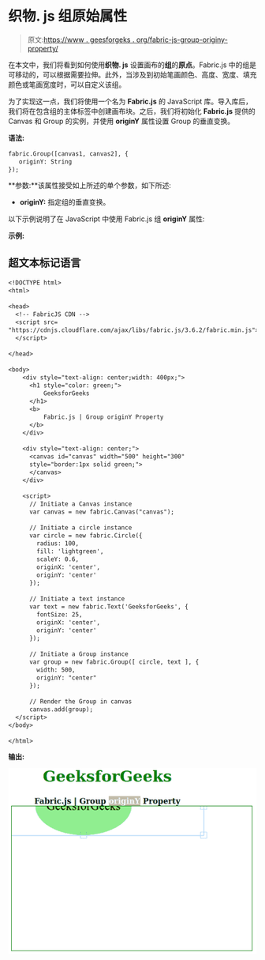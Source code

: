 # 织物. js 组原始属性

> 原文:[https://www . geesforgeks . org/fabric-js-group-originy-property/](https://www.geeksforgeeks.org/fabric-js-group-originy-property/)

在本文中，我们将看到如何使用**织物. js** 设置画布的**组**的**原点**。Fabric.js 中的组是可移动的，可以根据需要拉伸。此外，当涉及到初始笔画颜色、高度、宽度、填充颜色或笔画宽度时，可以自定义该组。

为了实现这一点，我们将使用一个名为 **Fabric.js** 的 JavaScript 库。导入库后，我们将在包含组的主体标签中创建画布块。之后，我们将初始化 **Fabric.js** 提供的 Canvas 和 Group 的实例，并使用 **originY** 属性设置 Group 的垂直变换。

**语法:**

```
fabric.Group([canvas1, canvas2], {
   originY: String
});
```

**参数:**该属性接受如上所述的单个参数，如下所述:

*   **originY:** 指定组的垂直变换。

以下示例说明了在 JavaScript 中使用 Fabric.js 组 **originY** 属性:

**示例:**

## 超文本标记语言

```
<!DOCTYPE html>
<html>

<head>
  <!-- FabricJS CDN -->
  <script src=
"https://cdnjs.cloudflare.com/ajax/libs/fabric.js/3.6.2/fabric.min.js">
  </script>

</head>

<body>
    <div style="text-align: center;width: 400px;">
      <h1 style="color: green;">
          GeeksforGeeks
      </h1>
      <b>
          Fabric.js | Group originY Property
      </b>
    </div>

    <div style="text-align: center;">
      <canvas id="canvas" width="500" height="300"
      style="border:1px solid green;">
      </canvas>
    </div>

    <script>
      // Initiate a Canvas instance
      var canvas = new fabric.Canvas("canvas");

      // Initiate a circle instance
      var circle = new fabric.Circle({
        radius: 100,
        fill: 'lightgreen',
        scaleY: 0.6,
        originX: 'center',
        originY: 'center'
      });

      // Initiate a text instance
      var text = new fabric.Text('GeeksforGeeks', {
        fontSize: 25,
        originX: 'center',
        originY: 'center'
      });

      // Initiate a Group instance
      var group = new fabric.Group([ circle, text ], {  
        width: 500, 
        originY: "center"   
      });

      // Render the Group in canvas
      canvas.add(group);
  </script>
</body>

</html>
```

**输出:**

![](img/052893692af473e5a70088000a1acbc5.png)